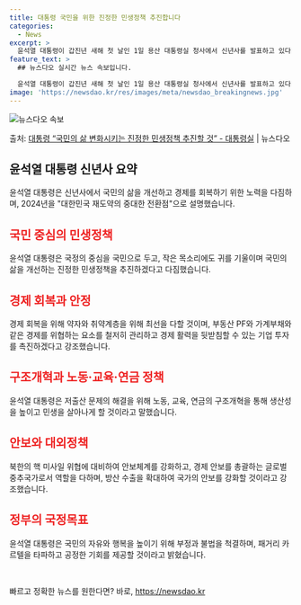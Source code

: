 ```yaml
---
title: 대통령 국민을 위한 진정한 민생정책 추진합니다
categories:
  - News
excerpt: >
  윤석열 대통령이 갑진년 새해 첫 날인 1일 용산 대통령실 청사에서 신년사를 발표하고 있다.(대통령실 제공) …
feature_text: >
  ## 뉴스다오 실시간 뉴스 속보입니다.

  윤석열 대통령이 갑진년 새해 첫 날인 1일 용산 대통령실 청사에서 신년사를 발표하고 있다.(대통령실 제공) …
image: 'https://newsdao.kr/res/images/meta/newsdao_breakingnews.jpg'
---
```


![뉴스다오 속보](https://newsdao.kr/res/images/meta/newsdao_breakingnews.jpg)

<p>출처: <a href="https://newsdao.kr/2915" rel="dofollow">대통령 “국민의 삶 변화시키는 진정한 민생정책 추진할 것” - 대통령실</a> | 뉴스다오</p>

<h2 data-ke-size="size26">윤석열 대통령 신년사 요약</h2>


<p data-ke-size="size16">윤석열 대통령은 신년사에서 국민의 삶을 개선하고 경제를 회복하기 위한 노력을 다짐하며, 2024년을 "대한민국 재도약의 중대한 전환점"으로 설명했습니다.</p>


<h2 data-ke-size="size24"><b><span style="color: #ee2323;">국민 중심의 민생정책</span></b></h2>

<p data-ke-size="size16">윤석열 대통령은 국정의 중심을 국민으로 두고, 작은 목소리에도 귀를 기울이며 국민의 삶을 개선하는 진정한 민생정책을 추진하겠다고 다짐했습니다.</p>


<h2 data-ke-size="size24"><b><span style="color: #ee2323;">경제 회복과 안정</span></b></h2>

<p data-ke-size="size16">경제 회복을 위해 약자와 취약계층을 위해 최선을 다할 것이며, 부동산 PF와 가계부채와 같은 경제를 위협하는 요소를 철저히 관리하고 경제 활력을 뒷받침할 수 있는 기업 투자를 촉진하겠다고 강조했습니다.</p>


<h2 data-ke-size="size24"><b><span style="color: #ee2323;">구조개혁과 노동·교육·연금 정책</span></b></h2>

<p data-ke-size="size16">윤석열 대통령은 저출산 문제의 해결을 위해 노동, 교육, 연금의 구조개혁을 통해 생산성을 높이고 민생을 살아나게 할 것이라고 말했습니다.</p>


<h2 data-ke-size="size24"><b><span style="color: #ee2323;">안보와 대외정책</span></b></h2>

<p data-ke-size="size16">북한의 핵 미사일 위협에 대비하여 안보체계를 강화하고, 경제 안보를 총괄하는 글로벌 중추국가로서 역할을 다하며, 방산 수출을 확대하여 국가의 안보를 강화할 것이라고 강조했습니다.</p>


<h2 data-ke-size="size24"><b><span style="color: #ee2323;">정부의 국정목표</span></b></h2>

<p data-ke-size="size16">윤석열 대통령은 국민의 자유와 행복을 높이기 위해 부정과 불법을 척결하며, 패거리 카르텔을 타파하고 공정한 기회를 제공할 것이라고 밝혔습니다.</p>


<p data-ke-size="size16">&nbsp;</p> 

빠르고 정확한 뉴스를 원한다면? 바로, <a href="https://newsdao.kr" rel="dofollow">https://newsdao.kr</a>


    
